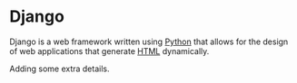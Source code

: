 # Django

Django is a web framework written using [Python](/wiki/Python) that allows for the design of web applications that generate [HTML](/wiki/HTML) dynamically.

Adding some extra details.